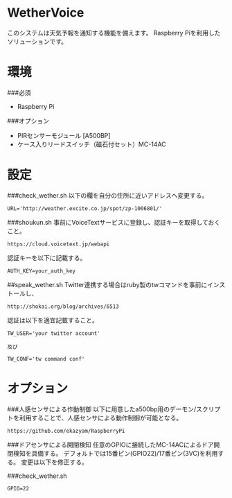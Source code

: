 WetherVoice
=====================================================
このシステムは天気予報を通知する機能を備えます。
Raspberry Piを利用したソリューションです。

環境
=====
###必須
* Raspberry Pi

###オプション
* PIRセンサーモジュール [A500BP]
* ケース入りリードスイッチ（磁石付セット）MC-14AC

設定
=====

###check_wether.sh
以下の欄を自分の住所に近いアドレスへ変更する。

~~~
URL='http://weather.excite.co.jp/spot/zp-1006801/'
~~~

###shoukun.sh
事前にVoiceTextサービスに登録し、認証キーを取得しておくこと。
~~~
https://cloud.voicetext.jp/webapi
~~~

認証キーを以下に記載する。

~~~
AUTH_KEY=your_auth_key
~~~

##speak_wether.sh
Twitter連携する場合はruby製のtwコマンドを事前にインストールし、
~~~
http://shokai.org/blog/archives/6513
~~~

認証は以下を適宜記載すること。

~~~
TW_USER='your twitter account'

及び

TW_CONF='tw command conf'
~~~

オプション
=====
###人感センサによる作動制御
以下に用意したa500bp用のデーモン/スクリプトを利用することで、人感センサによる動作制御が可能となる。
~~~
https://github.com/ekazyam/RaspberryPi
~~~

###ドアセンサによる開閉検知
任意のGPIOに接続したMC-14ACによるドア開閉検知を具備する。
デフォルトでは15番ピン(GPIO22)/17番ピン(3VC)を利用する。
変更は以下を修正する。

###check_wether.sh
~~~
GPIO=22
~~~